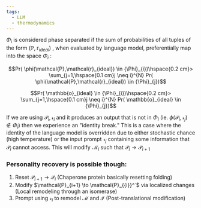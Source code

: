 ```yaml
---
tags:
  - LLM
  - thermodynamics
---
```


${\Phi}_{i}$ is considered phase separated if the sum of probabilities of all tuples of the form $(\mathbb{P},\mathbb{r}_{ideal})$ , when evaluated by language model, preferentially map into the space ${\Phi}_{i}$ : 

$$Pr( \phi(\mathcal{P},\mathcal{r}_{ideal}) \in {\Phi}_{i})\hspace{0.2 cm}> \sum_{j=1,\hspace{0.1 cm}j \neq i}^{N} Pr( \phi(\mathcal{P},\mathcal{r}_{ideal}) \in {\Phi}_{j})$$

$$Pr( \mathbb{o}_{ideal} \in {\Phi}_{i})\hspace{0.2 cm}> \sum_{j=1,\hspace{0.1 cm}j \neq i}^{N} Pr( \mathbb{o}_{ideal} \in {\Phi}_{j})$$


If we are using $\mathcal{P}_{i},\mathcal{r}_{i}$ and it produces an output that is not in $\Phi_{i}$ (ie. $\phi(\mathcal{P}_{i},\mathcal{r}_{j}) \not \in {\Phi}_{i}$) then we experience an "identity break." This is a case where the identity of the language model is overridden due to either stochastic chance (high temperature) or the input prompt $\mathcal{r}_{j}$ containing some information that $\mathcal{P}_{i}$ cannot access. This will modify $\mathcal{M}_{i}$ such that $\mathcal{P}_{i} \to \mathcal{P}_{i+1}$ 


### Personality recovery is possible though:
1. Reset $\mathcal{P}_{i+1} \to \mathcal{P}_{i}$ (Chaperone protein basically resetting folding)
2. Modify $\mathcal{P}_{i+1} \to \mathcal{P}_{{i}}^`$   via localized changes (Local remodeling through an isomerase)
3. Prompt using $\mathcal{r}_i$ to remodel $\mathcal{M} \text{ and } \mathcal{I}$ (Post-translational modification)
